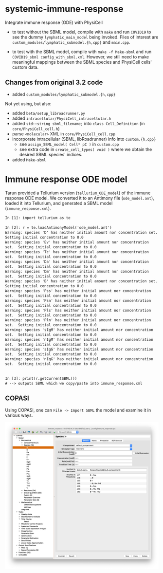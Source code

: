 # systemic-immune-response

Integrate immune response (ODE) with PhysiCell

* to test without the SBML model, compile with `make` and run `COVID19` to see the dummy `lymphatic_main_model` being invoked. Files of interest are `custom_modules/lymphatic_submodel.{h,cpp}` and `main.cpp`.

* to test with the SBML model, compile with `make -f Make-sbml` and run `COVID19_sbml config_with_sbml.xml`. However, we still need to make meaningful mappings between the SBML species and PhysiCell cells' custom data.

## Changes from original 3.2 code
* added `custom_modules/lymphatic_submodel.{h,cpp}`

Not yet using, but also:
* added `beta/setup_libroadrunner.py`
* added `intracellular/PhysiCell_intracellular.h`
* added `std::string sbml_filename;` into `class Cell_Definition` (in `core/PhysiCell_cell.h`)
* parse `<molecular>` XML in `core/PhysiCell_cell.cpp`
* incorporate intracellular (SBML, libRoadrunner) info into `custom.{h,cpp}`
  * see `assign_SBML_model( Cell* pC )` in `custom.cpp`
  * see extra code in `create_cell_types( void )` where we obtain the desired SBML species' indices.
* added `Make-sbml`

# Immune response ODE model
Tarun provided a Tellurium version (`tellurium_ODE_model`) of the immune response ODE model. We converted it to an Antimony file (`ode_model.ant`), loaded it into Tellurium, and generated a SBML model (`immune_response.xml`).
```
In [1]: import tellurium as te

In [2]: r = te.loadAntimonyModel('ode_model.ant')
Warning: species 'D' has neither initial amount nor concentration set.  Setting initial concentration to 0.0
Warning: species 'Ev' has neither initial amount nor concentration set.  Setting initial concentration to 0.0
Warning: species 'Tc' has neither initial amount nor concentration set.  Setting initial concentration to 0.0
Warning: species 'Da' has neither initial amount nor concentration set.  Setting initial concentration to 0.0
Warning: species 'Dm' has neither initial amount nor concentration set.  Setting initial concentration to 0.0
Warning: species 'B' has neither initial amount nor concentration set.  Setting initial concentration to 0.0
Warning: species 'Pss' has neither initial amount nor concentration set.  Setting initial concentration to 0.0
Warning: species 'Psn' has neither initial amount nor concentration set.  Setting initial concentration to 0.0
Warning: species 'Pls' has neither initial amount nor concentration set.  Setting initial concentration to 0.0
Warning: species 'Pln' has neither initial amount nor concentration set.  Setting initial concentration to 0.0
Warning: species 'sIgM' has neither initial amount nor concentration set.  Setting initial concentration to 0.0
Warning: species 'nIgM' has neither initial amount nor concentration set.  Setting initial concentration to 0.0
Warning: species 'sIgG' has neither initial amount nor concentration set.  Setting initial concentration to 0.0
Warning: species 'nIgG' has neither initial amount nor concentration set.  Setting initial concentration to 0.0


In [3]: print(r.getCurrentSBML())
# --> outputs SBML which we copy/paste into immune_response.xml
```

## COPASI
Using COPASI, one can `File -> Import SBML` the model and examine it in various ways.

![Species "B"](/images/copasi_species_B.png)
